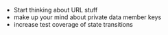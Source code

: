 
- Start thinking about URL stuff
- make up your mind about private data member keys
- increase test coverage of state transitions
